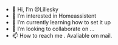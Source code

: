 - 👋 Hi, I’m @Lillesky
- 👀 I’m interested in Homeassistent
- 🌱 I’m currently learning how to set it up
- 💞️ I’m looking to collaborate on ...
- 📫 How to reach me . Avaliable om mail.

<!---
Lillesky/Lillesky is a ✨ special ✨ repository because its `README.md` (this file) appears on your GitHub profile.
You can click the Preview link to take a look at your changes.
--->
